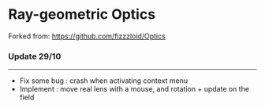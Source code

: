 # Ray-geometric Optics

Forked from: https://github.com/fizzzloid/Optics

### Update 29/10
---
* Fix some bug : crash when activating context menu
* Implement : move real lens with a mouse, and rotation + update on the field



